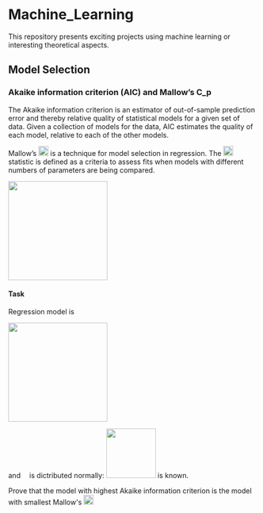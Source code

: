 # Machine_Learning
This repository presents exciting projects using machine learning or interesting theoretical aspects.

## Model Selection

### Akaike information criterion (AIC) and Mallow’s C_p

The Akaike information criterion is an estimator of out-of-sample prediction error and thereby relative quality of statistical models for a given set of data. Given a collection of models for the data, AIC estimates the quality of each model, relative to each of the other models. 

Mallow’s <img src="http://latex2png.com/pngs/9f3d4296f92bcac8fd4935bc1a06ddbb.png" width="20"/> is a technique for model selection in regression. The <img src="http://latex2png.com/pngs/9f3d4296f92bcac8fd4935bc1a06ddbb.png" width="20"/> statistic is defined as a criteria to assess fits when models with different numbers of parameters are being compared.

<img src="http://latex2png.com/pngs/6b722798834f0df647104489ee2ab89d.png" width="200"/>

#### Task

Regression model is

<img src="http://latex2png.com/pngs/6a16c6466cb7d4ff8c0fc4c38339ca6c.png" width="200"/>

and <img src="http://latex2png.com/pngs/a585fca649d15ba28f30dc4b15455a2d.png" width="10"/> is dictributed normally: <img src="http://latex2png.com/pngs/cdc9a61937624354c56bfcb0061a33b9.png" width="100"/> is known.

Prove that the model with highest Akaike information criterion is the model with smallest Mallow's <img src="http://latex2png.com/pngs/9f3d4296f92bcac8fd4935bc1a06ddbb.png" width="20"/>


